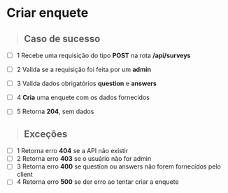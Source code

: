 # Criar enquete

> ## Caso de sucesso

- [ ] 1 Recebe uma requisição do tipo **POST** na rota **/api/surveys**
- [ ] 2 Valida se a requisição foi feita por um **admin**

- [ ] 3 Valida dados obrigatórios **question** e **answers**
- [ ] 4 **Cria** uma enquete com os dados fornecidos
- [ ] 5 Retorna **204**, sem dados

> ## Exceções

- [ ] 1 Retorna erro **404** se a API não existir
- [ ] 2 Retorna erro **403** se o usuário não for admin
- [ ] 3 Retorna erro **400** se question ou answers não forem fornecidos pelo client
- [ ] 4 Retorna erro **500** se der erro ao tentar criar a enquete
